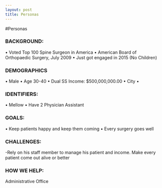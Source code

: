 ```yaml
---
layout: post
title: Personas
---
```


#Personas


###	BACKGROUND:
•	Voted Top 100 Spine Surgeon in America
•	American Board of Orthopaedic Surgery, July 2009
•	Just got engaged in 2015 (No Children)

###	DEMOGRAPHICS
•	Male
•	Age 30-40
•	Dual SS Income: $500,000,000.00
•	City
•	
###	IDENTIFIERS:
•	Mellow
•	Have 2 Physician Assistant

###	GOALS:
•	Keep patients happy and keep them coming
•	Every surgery goes well

###	CHALLENGES:
-Rely on his staff member to manage his patient and income. 
Make every patient come out alive or better

###	HOW WE HELP: 
Administrative Office

